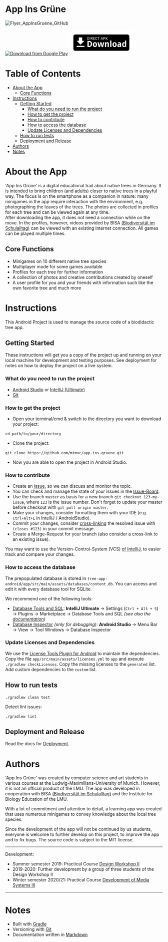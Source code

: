 # App Ins Grüne
![Flyer_AppInsGruene_GitHub](https://user-images.githubusercontent.com/18674912/119205995-30b79680-ba9a-11eb-82f5-3b022ff5d3dc.jpg)

<!--
[<img src="https://f-droid.org/badge/get-it-on.png"
      alt="Get it on F-Droid"
      height="80">](https://f-droid.org/repository/browse/?fdid=de.lmu.treeapp)
-->
[<img src="https://play.google.com/intl/en_us/badges/images/generic/en_badge_web_generic.png"
alt="Download from Google Play"
height="80">](https://play.google.com/store/apps/details?id=de.lmu.treeapp)
[<img src=".github/assets/direct-apk-download.png"
alt="Direct apk download"
height="80">](https://github.com/mimuc/app-ins-gruene/releases/latest)

# Table of Contents
- [About the App](#about-the-App)
  - [Core Functions](#core-Functions)
- [Instructions](#instructions)
  - [Getting Started](#getting-started)
    - [What do you need to run the project](#what-do-you-need-to-run-the-project)
    - [How to get the project](#how-to-get-the-project)
    - [How to contribute](#how-to-contribute)
    - [How to access the database](#how-to-access-the-database)
    - [Update Licenses and Dependencies](#update-Licenses-and-Dependencies)
  - [How to run tests](#how-to-run-tests)
  - [Deployment and Release](#deployment-and-release)
- [Authors](#authors)
- [Notes](#notes)

# About the App  
'App Ins Grüne' is a digital educational trail about native trees in Germany. It is intended to bring children (and adults) closer to native trees in a playful way. The focus is on the smartphone as a companion in nature: many minigames in the app require interaction with the environment, e.g. photographing the leaves of the trees. The photos are collected in profiles for each tree and can be viewed again at any time.  
After downloading the app, it does not need a connection while on the move. In the profiles, however, videos provided by BISA [(Biodiversität im Schulalltag)](https://www.bisa100.de/) can be viewed with an existing internet connection. All games can be played multiple times.  

## Core Functions
- Minigames on 10 different native tree species
- Multiplayer mode for some games available
- Profiles for each tree for further information
- A collection of photos and creative contributions created by oneself
- A user profile for you and your friends with information such like the own favorite tree and much more  

# Instructions
This Android Project is used to manage the source code of a biodidactic tree app.

## Getting Started
These instructions will get you a copy of the project up and running on your local machine for development and testing purposes. 
See deployment for notes on how to deploy the project on a live system.

### What do you need to run the project
- [Android Studio](https://developer.android.com/studio) or [IntelliJ (Ultimate)](https://www.jetbrains.com/idea/download)
- [Git](https://git-scm.com/)

### How to get the project
- Open your terminal/cmd & switch to the directory you want to download your project: 
```
cd path/to/your/directory
```
- Clone the project: 
```
git clone https://github.com/mimuc/app-ins-gruene.git
```
- Now you are able to open the project in Android Studio.

### How to contribute
- Create an [issue](https://github.com/mimuc/app-ins-gruene/issues), so we can discuss and monitor the topic.
- You can check and manage the state of your issues in the [Issue-Board](https://github.com/mimuc/app-ins-gruene/projects). 
- Use the branch `master` as basis for a new branch `git checkout 123-my-issue`, where `123` is the issue number. Don't forget to update your master before checkout with `git pull origin master`.
- Make your changes, consider formatting them with your IDE (e.g. `Ctrl+Alt+L` in IntelliJ / AndroidStudio).
- Commit your changes, consider [cross-linking](https://docs.github.com/en/github/managing-your-work-on-github/linking-a-pull-request-to-an-issue) the resolved issue with `(closes #123)` in your commit message.
- Create a Merge-Request for your branch (also consider a cross-link to an existing issue).

You may want to use the Version-Control-System (VCS) [of IntelliJ](https://www.jetbrains.com/help/idea/version-control-integration.html), to easier track and compare your changes.

### How to access the database
The prepopulated database is stored in `tree-app-android/app/src/main/assets/databases/content.db`. You can access and edit it with every database tool for SQLite.

We recommend one of the following tools:
- [Database Tools and SQL](https://www.jetbrains.com/help/idea/relational-databases.html): **IntelliJ Ultimate** → Settings (`Ctrl + Alt + S`) → Plugins → Marketplace → Database Tools and SQL _(see also the [documentation](https://www.jetbrains.com/help/idea/accessing-android-sqllite-databases-from-product.html))_
- [Database Inspector](https://developer.android.com/studio/inspect/database) _(only for debugging)_: **Android Studio** → Menu Bar → View → Tool Windows → Database Inspector

### Update Licenses and Dependencies
We use the [License Tools Plugin for Android](https://github.com/cookpad/LicenseToolsPlugin) to maintain the dependencies. Copy the file `app/src/main/assets/licenses.yml` to `app` and exexute `./gradlew checkLicenses`. Copy the missing licenses to the `generated` list. Add custom dependencies to the `custom` list.

## How to run tests
```
./gradlew clean test
```

Detect lint issues:
```
./gradlew lint
```

## Deployment and Release
Read the docs for [Deployment](docs/playstore/Deployment.md).

# Authors
'App Ins Grüne' was created by computer science and art students in various courses at the Ludwig-Maximilians-University of Munich. However, it is not an official product of the LMU. The app was developed in cooperation with BISA [(Biodiversität im Schulalltag)](https://www.bisa100.de/) and the Institute for Biology Education of the LMU.     

With a lot of commitment and attention to detail, a learning app was created that uses numerous minigames to convey knowledge about the local tree species.  

Since the development of the app will not be continued by us students, everyone is welcome to further develop on this project, to improve the app and to fix bugs. The source code is subject to the MIT license.  

***
Development:  
- Summer semester 2019: Practical Course [Design Workshop II](http://www.medien.ifi.lmu.de/lehre/ss19/dw2/)
- 2019-2020: Further development by a group of three students of the Design Workshop II
- Winter semester 2020/21: Practical Course [Development of Media Systems III](https://www.medien.ifi.lmu.de/lehre/ws2021/pem3/)
***

# Notes
- Built with [Gradle](https://gradle.org/) 
- Versioning with [Git](http://git.org/)
- Documentation written in [Markdown](https://guides.github.com/features/mastering-markdown/)
